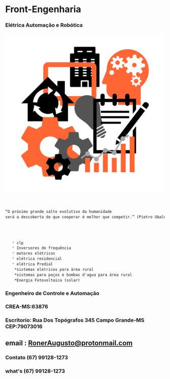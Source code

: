 # Front-Engenharia
### Elétrica Automação e Robótica

<img src="imagen/eng.png" width="550" hegth="100">


```markdown


“O próximo grande salto evolutivo da humanidade 
será a descoberta de que cooperar é melhor que competir.” (Pietro Ubaldi)




```
   

```markdown
    
   * clp                         
   * Inversores de frequência     
   * motores elétricos            
   * elétrica residencial
   * elétrica Predial
    *sistemas elétricos para área rural 
    *sistemas para poços e bombas d'agua para área rural
    *Energia Fotovoltaica (solar)

```
### Engenheiro de Controle e Automação
### CREA-MS:63876
### Escritorio: Rua Dos Topógrafos 345 Campo Grande-MS CEP:79073016
## email : RonerAugusto@protonmail.com
### Contato (67) 99128-1273
### what's (67) 99128-1273


